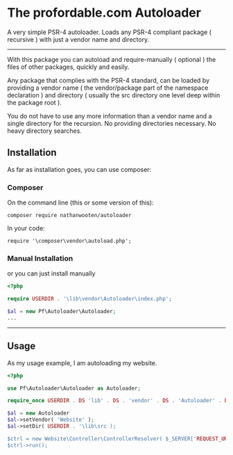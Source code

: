 # The profordable.com Autoloader
A very simple PSR-4 autoloader. Loads any PSR-4 compliant package ( recursive ) with just a vendor name and directory.

---
With this package you can autoload and require-manually ( optional ) the files of other packages, quickly and easily.

Any package that complies with the PSR-4 standard, can be loaded by providing a vendor name ( the vendor/package part of the namespace declaration ) and directory ( usually the src directory one level deep within the package root ).

You do not have to use any more information than a vendor name and a single directory for the recursion. No providing directories necessary. No heavy directory searches.

## Installation

As far as installation goes, you can use composer:

### Composer

On the command line (this or some version of this):

```
composer require nathanwooten/autoloader
```

In your code:

```
require '\composer\vendor\autoload.php';
```

### Manual Installation

or you can just install manually

```php
<?php

require USERDIR . '\lib\vendor\Autoloader\index.php';

$al = new Pf\Autoloader\Autoloader;
...
```

---

## Usage

As my usage example, I am autoloading my website.

```php
<?php

use Pf\Autoloader\Autoloader as Autoloader;

require_once USERDIR . DS 'lib' . DS . 'vendor' . DS . 'Autoloader' . DS . 'src' . DS . 'index.php';

$al = new Autoloader
$al->setVendor( 'Website' );
$al->setDir( USERDIR . '\lib\src );

$ctrl = new Website\Controller\ControllerResolver( $_SERVER['REQUEST_URI'] );
$ctrl->run();

```

